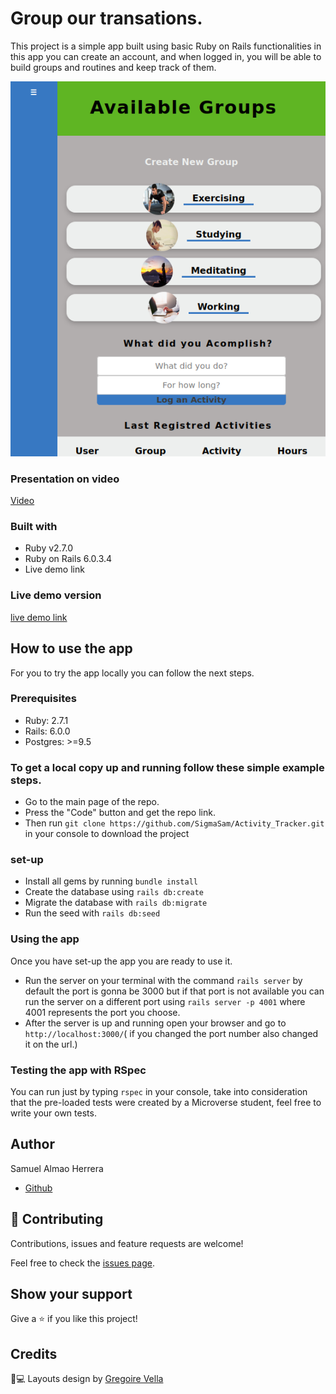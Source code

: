 # Group our transations.
This project is a simple app built using basic Ruby on Rails functionalities in this app you can create an account, and when logged in, you will be able to  build groups and routines and keep track of them.


![screenshot](app/assets/images/Index.png)
### Presentation on video
[Video](https://agile-depths-52362.herokuapp.com/)
### Built with
- Ruby v2.7.0
- Ruby on Rails 6.0.3.4
- Live demo link
### Live demo version
[live demo link](https://agile-depths-52362.herokuapp.com/)
## How to use the app
For you to try the app locally you can follow the next steps.
### Prerequisites
- Ruby: 2.7.1
- Rails: 6.0.0 
- Postgres: >=9.5
### To get a local copy up and running follow these simple example steps.
- Go to the main page of the repo.
- Press the "Code" button and get the repo link.
- Then run `git clone https://github.com/SigmaSam/Activity_Tracker.git` in your console to download the project
### set-up
- Install all gems by running  `bundle install `
- Create the database using `rails db:create `
- Migrate the database with `rails db:migrate `
- Run the seed with `rails db:seed`
### Using the app
Once you have set-up the app you are ready to use it.
- Run the server on your terminal with the command `rails server` by default the port is gonna be 3000 but if that port is not available you can run the server on a different port using `rails server -p 4001` where 4001 represents the port you choose.
- After the server is up and running open your browser and go to `http://localhost:3000/`( if you changed the port number also changed it on the url.)
### Testing the app with RSpec
You can run just by typing `rspec` in your console, take into consideration that the pre-loaded tests were created by a Microverse student, feel free to write your own tests.

## Author
Samuel Almao Herrera
- [Github](https://github.com/SigmaSam)

## 🤝 Contributing

Contributions, issues and feature requests are welcome!

Feel free to check the [issues page](issues/).

## Show your support

Give a ⭐️ if you like this project!


## Credits

📄💻 Layouts design by <a href="https://www.behance.net/gregoirevella" target="_blank">Gregoire Vella</a>
